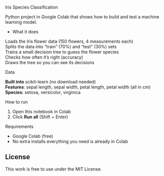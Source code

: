Iris Species Classification

Python project in Google Colab that shows how to build and test a machine learning model.

* What it does

Loads the Iris flower data (150 flowers, 4 measurements each)  
Splits the data into “train” (70%) and “test” (30%) sets  
Trains a small decision tree to guess the flower species  
Checks how often it’s right (accuracy)  
Draws the tree so you can see its decisions  

Data

**Built into** scikit-learn (no download needed)  
**Features**: sepal length, sepal width, petal length, petal width (all in cm)  
**Species**: setosa, versicolor, virginica  

How to run

1. Open this notebook in Colab
2. Click **Run all** (Shift + Enter)  

Requirements

- Google Colab (free)  
- No extra installs everything you need is already in Colab  

## License

This work is free to use under the MIT License.  
